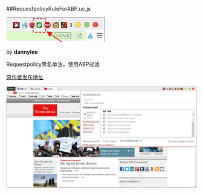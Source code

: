 ##RequestpolicyRuleForABP.uc.js

![icon](img/icon.jpg)

by **dannylee**

Requestpolicy黑名单法，使用ABP过滤

[原作者发布地址](http://j.mozest.com/zh-CN/ucscript/script/101/)

<img width="650" src="img/RequestpolicyRuleForABP.jpg">
